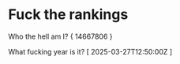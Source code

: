 # Fuck the rankings

Who the hell am I?
{ 14667806 }

What fucking year is it?
[ 2025-03-27T12:50:00Z ]
